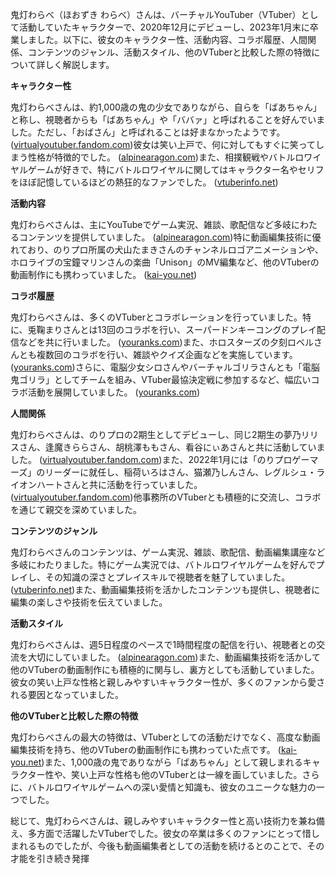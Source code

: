 鬼灯わらべ（ほおずき わらべ）さんは、バーチャルYouTuber（VTuber）として活動していたキャラクターで、2020年12月にデビューし、2023年1月末に卒業しました。以下に、彼女のキャラクター性、活動内容、コラボ履歴、人間関係、コンテンツのジャンル、活動スタイル、他のVTuberと比較した際の特徴について詳しく解説します。

**キャラクター性**

鬼灯わらべさんは、約1,000歳の鬼の少女でありながら、自らを「ばあちゃん」と称し、視聴者からも「ばあちゃん」や「ババァ」と呼ばれることを好んでいました。ただし、「おばさん」と呼ばれることは好まなかったようです。 ([virtualyoutuber.fandom.com](https://virtualyoutuber.fandom.com/wiki/Hoozuki_Warabe?utm_source=openai))彼女は笑い上戸で、何に対してもすぐに笑ってしまう性格が特徴的でした。 ([alpinearagon.com](https://alpinearagon.com/kito-warabe/?utm_source=openai))また、相撲観戦やバトルロワイヤルゲームが好きで、特にバトルロワイヤルに関してはキャラクター名やセリフをほぼ記憶しているほどの熱狂的なファンでした。 ([vtuberinfo.net](https://vtuberinfo.net/hoozuki-warabe/?utm_source=openai))

**活動内容**

鬼灯わらべさんは、主にYouTubeでゲーム実況、雑談、歌配信など多岐にわたるコンテンツを提供していました。 ([alpinearagon.com](https://alpinearagon.com/kito-warabe/?utm_source=openai))特に動画編集技術に優れており、のりプロ所属の犬山たまきさんのチャンネルロゴアニメーションや、ホロライブの宝鐘マリンさんの楽曲「Unison」のMV編集など、他のVTuberの動画制作にも携わっていました。 ([kai-you.net](https://kai-you.net/article/85553?utm_source=openai))

**コラボ履歴**

鬼灯わらべさんは、多くのVTuberとコラボレーションを行っていました。特に、兎鞠まりさんとは13回のコラボを行い、スーパードンキーコングのプレイ配信などを共に行いました。 ([youranks.com](https://youranks.com/channels/coll_detail_list/29546/?utm_source=openai))また、ホロスターズの夕刻ロベルさんとも複数回のコラボを行い、雑談やクイズ企画などを実施しています。 ([youranks.com](https://youranks.com/channels/coll_detail_list/29546/?utm_source=openai))さらに、電脳少女シロさんやバーチャルゴリラさんとも「電脳鬼ゴリラ」としてチームを組み、VTuber最協決定戦に参加するなど、幅広いコラボ活動を展開していました。 ([youranks.com](https://youranks.com/channels/coll_detail_list/29546/?utm_source=openai))

**人間関係**

鬼灯わらべさんは、のりプロの2期生としてデビューし、同じ2期生の夢乃リリスさん、逢魔きららさん、胡桃澤ももさん、看谷にぃあさんと共に活動していました。 ([virtualyoutuber.fandom.com](https://virtualyoutuber.fandom.com/wiki/Hoozuki_Warabe?utm_source=openai))また、2022年1月には「のりプロゲーマーズ」のリーダーに就任し、稲荷いろはさん、猫瀬乃しんさん、レグルシュ・ライオンハートさんと共に活動を行っていました。 ([virtualyoutuber.fandom.com](https://virtualyoutuber.fandom.com/wiki/Hoozuki_Warabe?utm_source=openai))他事務所のVTuberとも積極的に交流し、コラボを通じて親交を深めていました。

**コンテンツのジャンル**

鬼灯わらべさんのコンテンツは、ゲーム実況、雑談、歌配信、動画編集講座など多岐にわたりました。特にゲーム実況では、バトルロワイヤルゲームを好んでプレイし、その知識の深さとプレイスキルで視聴者を魅了していました。 ([vtuberinfo.net](https://vtuberinfo.net/hoozuki-warabe/?utm_source=openai))また、動画編集技術を活かしたコンテンツも提供し、視聴者に編集の楽しさや技術を伝えていました。

**活動スタイル**

鬼灯わらべさんは、週5日程度のペースで1時間程度の配信を行い、視聴者との交流を大切にしていました。 ([alpinearagon.com](https://alpinearagon.com/kito-warabe/?utm_source=openai))また、動画編集技術を活かして他のVTuberの動画制作にも積極的に関与し、裏方としても活動していました。彼女の笑い上戸な性格と親しみやすいキャラクター性が、多くのファンから愛される要因となっていました。

**他のVTuberと比較した際の特徴**

鬼灯わらべさんの最大の特徴は、VTuberとしての活動だけでなく、高度な動画編集技術を持ち、他のVTuberの動画制作にも携わっていた点です。 ([kai-you.net](https://kai-you.net/article/85553?utm_source=openai))また、1,000歳の鬼でありながら「ばあちゃん」として親しまれるキャラクター性や、笑い上戸な性格も他のVTuberとは一線を画していました。さらに、バトルロワイヤルゲームへの深い愛情と知識も、彼女のユニークな魅力の一つでした。

総じて、鬼灯わらべさんは、親しみやすいキャラクター性と高い技術力を兼ね備え、多方面で活躍したVTuberでした。彼女の卒業は多くのファンにとって惜しまれるものでしたが、今後も動画編集者としての活動を続けるとのことで、その才能を引き続き発揮 